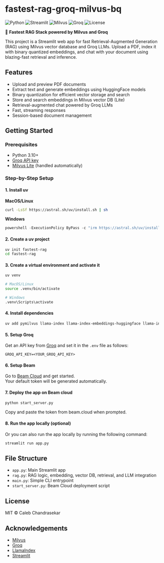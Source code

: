 # fastest-rag-groq-milvus-bq

![Python](https://img.shields.io/badge/python-3.10%2B-blue.svg)
![Streamlit](https://img.shields.io/badge/Streamlit-app-orange)
![Milvus](https://img.shields.io/badge/Milvus-vector%20DB-green)
![Groq](https://img.shields.io/badge/Groq-LLM-red)
![License](https://img.shields.io/badge/license-MIT-brightgreen)

🚀 **Fastest RAG Stack powered by Milvus and Groq**

This project is a Streamlit web app for fast Retrieval-Augmented Generation (RAG) using Milvus vector database and Groq LLMs. Upload a PDF, index it with binary quantized embeddings, and chat with your document using blazing-fast retrieval and inference.

## Features

- Upload and preview PDF documents
- Extract text and generate embeddings using HuggingFace models
- Binary quantization for efficient vector storage and search
- Store and search embeddings in Milvus vector DB (Lite)
- Retrieval-augmented chat powered by Groq LLMs
- Fast, streaming responses
- Session-based document management

## Getting Started

### Prerequisites

- Python 3.10+
- [Groq API key](https://console.groq.com/)
- [Milvus Lite](https://milvus.io/docs/v2.3.x/install_standalone-docker.md) (handled automatically)

### Step-by-Step Setup

#### 1. Install uv

**MacOS/Linux**
```sh
curl -LsSf https://astral.sh/uv/install.sh | sh
```

**Windows**
```powershell
powershell -ExecutionPolicy ByPass -c "irm https://astral.sh/uv/install.ps1 | iex"
```

#### 2. Create a uv project

```sh
uv init fastest-rag
cd fastest-rag
```

#### 3. Create a virtual environment and activate it

```sh
uv venv

# MacOS/Linux
source .venv/bin/activate

# Windows
.venv\Scripts\activate
```

#### 4. Install dependencies

```sh
uv add pymilvus llama-index llama-index-embeddings-huggingface llama-index-llms-groq streamlit beam-client
```

#### 5. Setup Groq

Get an API key from [Groq](https://console.groq.com/) and set it in the `.env` file as follows:

```
GROQ_API_KEY=<YOUR_GROQ_API_KEY>
```

#### 6. Setup Beam

Go to [Beam Cloud](https://www.beam.cloud/) and get started.  
Your default token will be generated automatically.

#### 7. Deploy the app on Beam cloud

```sh
python start_server.py
```
Copy and paste the token from beam.cloud when prompted.

#### 8. Run the app locally (optional)

Or you can also run the app locally by running the following command:

```sh
streamlit run app.py
```

## File Structure

- `app.py`: Main Streamlit app
- `rag.py`: RAG logic, embedding, vector DB, retrieval, and LLM integration
- `main.py`: Simple CLI entrypoint
- `start_server.py`: Beam Cloud deployment script

## License

MIT © Caleb Chandrasekar

## Acknowledgements

- [Milvus](https://milvus.io/)
- [Groq](https://groq.com/)
- [LlamaIndex](https://llamaindex.ai/)
- [Streamlit](https://streamlit.io/)